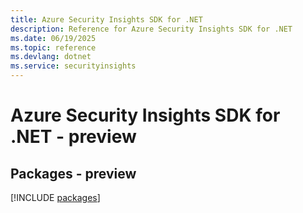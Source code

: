 ```yaml
---
title: Azure Security Insights SDK for .NET
description: Reference for Azure Security Insights SDK for .NET
ms.date: 06/19/2025
ms.topic: reference
ms.devlang: dotnet
ms.service: securityinsights
---
```

# Azure Security Insights SDK for .NET - preview
## Packages - preview
[!INCLUDE [packages](security-insights-index.md)]